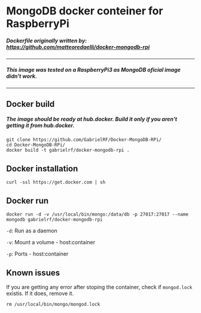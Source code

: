 # MongoDB docker conteiner for RaspberryPi

##### Dockerfile originally written by: https://github.com/matteoredaelli/docker-mongodb-rpi

---

##### This image was tested on a RaspberryPi3 as MongoDB oficial image didn't work.

---

## Docker build

##### The image should be ready at hub.docker. Build it only if you aren't getting it from hub.docker.

```
git clone https://github.com/GabrielRF/Docker-MongoDB-RPi/ 
cd Docker-MongoDB-RPi/
docker build -t gabrielrf/docker-mongodb-rpi .
```

## Docker installation

```
curl -ssl https://get.docker.com | sh
```

## Docker run

```
docker run -d -v /usr/local/bin/mongo:/data/db -p 27017:27017 --name mongodb gabrielrf/docker-mongodb-rpi
```
`-d`: Run as a daemon

`-v`: Mount a volume - host:container

`-p`: Ports - host:container


## Known issues

If you are getting any error after stoping the container, check if `mongod.lock` existis. If it does, remove it.

```
rm /usr/local/bin/mongo/mongod.lock
```

